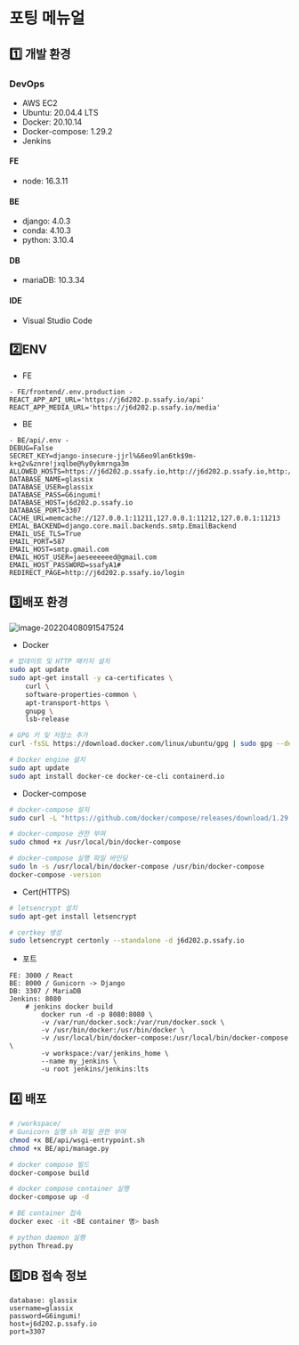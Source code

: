 # 포팅 메뉴얼



## :one: 개발 환경

### DevOps

- AWS EC2
- Ubuntu: 20.04.4 LTS
- Docker: 20.10.14
- Docker-compose: 1.29.2
- Jenkins

#### FE

- node: 16.3.11

#### BE

- django: 4.0.3
- conda: 4.10.3
- python: 3.10.4

#### DB

- mariaDB: 10.3.34

#### IDE

- Visual Studio Code



## :two:ENV

- FE

```
- FE/frontend/.env.production -
REACT_APP_API_URL='https://j6d202.p.ssafy.io/api'
REACT_APP_MEDIA_URL='https://j6d202.p.ssafy.io/media'

```

- BE

```
- BE/api/.env -
DEBUG=False
SECRET_KEY=django-insecure-jjrl%&6eo9lan6tk$9m-k+q2v&znre!jxqlbe@%y0ykmrnga3m
ALLOWED_HOSTS=https://j6d202.p.ssafy.io,http://j6d202.p.ssafy.io,http://localhost:3000
DATABASE_NAME=glassix
DATABASE_USER=glassix
DATABASE_PASS=G6ingumi!
DATABASE_HOST=j6d202.p.ssafy.io
DATABASE_PORT=3307
CACHE_URL=memcache://127.0.0.1:11211,127.0.0.1:11212,127.0.0.1:11213
EMIAL_BACKEND=django.core.mail.backends.smtp.EmailBackend
EMAIL_USE_TLS=True
EMAIL_PORT=587
EMAIL_HOST=smtp.gmail.com
EMAIL_HOST_USER=jaeseeeeeed@gmail.com
EMAIL_HOST_PASSWORD=ssafyA1#
REDIRECT_PAGE=http://j6d202.p.ssafy.io/login
```





## :three:배포 환경

![image-20220408091547524](C:\Users\multicampus\AppData\Roaming\Typora\typora-user-images\image-20220408091547524.png)



- Docker

```bash
# 업데이트 및 HTTP 패키지 설치
sudo apt update
sudo apt-get install -y ca-certificates \ 
    curl \
    software-properties-common \
    apt-transport-https \
    gnupg \
    lsb-release

# GPG 키 및 저장소 추가
curl -fsSL https://download.docker.com/linux/ubuntu/gpg | sudo gpg --dearmor -o /usr/share/keyrings/docker-archive-keyring.gpg

# Docker engine 설치
sudo apt update
sudo apt install docker-ce docker-ce-cli containerd.io
```



- Docker-compose

```bash
# docker-compose 설치
sudo curl -L "https://github.com/docker/compose/releases/download/1.29.2/docker-compose-$(uname -s)-$(uname -m)" -o /usr/local/bin/docker-compose

# docker-compose 권한 부여
sudo chmod +x /usr/local/bin/docker-compose

# docker-compose 실행 파일 바인딩
sudo ln -s /usr/local/bin/docker-compose /usr/bin/docker-compose
docker-compose -version
```



- Cert(HTTPS)

```bash
# letsencrypt 설치
sudo apt-get install letsencrypt

# certkey 생성
sudo letsencrypt certonly --standalone -d j6d202.p.ssafy.io
```





- 포트

```
FE: 3000 / React
BE: 8000 / Gunicorn -> Django
DB: 3307 / MariaDB
Jenkins: 8080
	# jenkins docker build
        docker run -d -p 8080:8080 \
        -v /var/run/docker.sock:/var/run/docker.sock \
        -v /usr/bin/docker:/usr/bin/docker \
        -v /usr/local/bin/docker-compose:/usr/local/bin/docker-compose \
        -v workspace:/var/jenkins_home \
        --name my_jenkins \
        -u root jenkins/jenkins:lts	
```



## :four:  배포

```bash
# /workspace/
# Gunicorn 실행 sh 파일 권한 부여
chmod +x BE/api/wsgi-entrypoint.sh
chmod +x BE/api/manage.py

# docker compose 빌드
docker-compose build

# docker compose container 실행
docker-compose up -d

# BE container 접속
docker exec -it <BE container 명> bash

# python daemon 실행
python Thread.py
```



## :five:DB 접속 정보

```
database: glassix
username=glassix
password=G6ingumi!
host=j6d202.p.ssafy.io
port=3307
```

